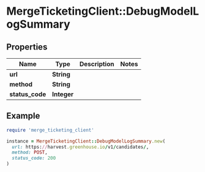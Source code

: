# MergeTicketingClient::DebugModelLogSummary

## Properties

| Name | Type | Description | Notes |
| ---- | ---- | ----------- | ----- |
| **url** | **String** |  |  |
| **method** | **String** |  |  |
| **status_code** | **Integer** |  |  |

## Example

```ruby
require 'merge_ticketing_client'

instance = MergeTicketingClient::DebugModelLogSummary.new(
  url: https://harvest.greenhouse.io/v1/candidates/,
  method: POST,
  status_code: 200
)
```

